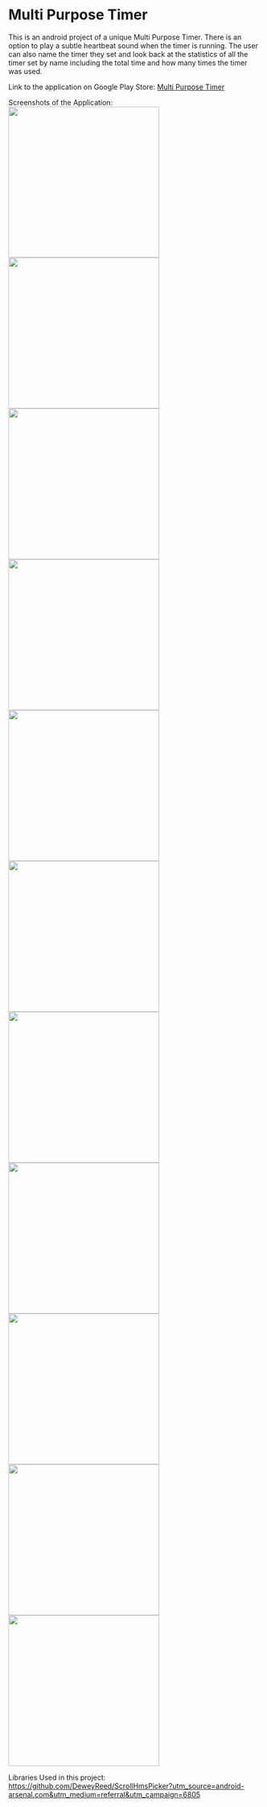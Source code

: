 # Multi Purpose Timer
This is an android project of a unique Multi Purpose Timer.
There is an option to play a subtle heartbeat sound when the timer is running.
The user can also name the timer they set and look back at the statistics of all the timer set by name including the total time and how many times the timer was used.

Link to the application on Google Play Store: <a href="https://play.google.com/store/apps/details?id=com.armcomptech.akash.simpletimer4">Multi Purpose Timer</a>

Screenshots of the Application:
<br>
<img src="https://github.com/akashmagnadia/Heartbeat-Timer/blob/master/Screenshots/Screenshot_20201017-134502.jpg" width="300">
<img src="https://github.com/akashmagnadia/Heartbeat-Timer/blob/master/Screenshots/Screenshot_20201017-134532.jpg" width="300">
<img src="https://github.com/akashmagnadia/Heartbeat-Timer/blob/master/Screenshots/Screenshot_20201017-134546.jpg" width="300">
<img src="https://github.com/akashmagnadia/Heartbeat-Timer/blob/master/Screenshots/Screenshot_20201017-134704.jpg" width="300">
<img src="https://github.com/akashmagnadia/Heartbeat-Timer/blob/master/Screenshots/Screenshot_20201017-134716.jpg" width="300">
<img src="https://github.com/akashmagnadia/Heartbeat-Timer/blob/master/Screenshots/Screenshot_20201017-134741.jpg" width="300">
<img src="https://github.com/akashmagnadia/Heartbeat-Timer/blob/master/Screenshots/Screenshot_20201017-134741.jpg" width="300">
<img src="https://github.com/akashmagnadia/Heartbeat-Timer/blob/master/Screenshots/Screenshot_20201017-134741.jpg" width="300">
<img src="https://github.com/akashmagnadia/Heartbeat-Timer/blob/master/Screenshots/Screenshot_20201017-134907.jpg" width="300">
<img src="https://github.com/akashmagnadia/Heartbeat-Timer/blob/master/Screenshots/Screenshot_20201017-134942.jpg" width="300">
<img src="https://github.com/akashmagnadia/Heartbeat-Timer/blob/master/Screenshots/Screenshot_20201017-135001.jpg" width="300">

Libraries Used in this project:
https://github.com/DeweyReed/ScrollHmsPicker?utm_source=android-arsenal.com&utm_medium=referral&utm_campaign=6805
